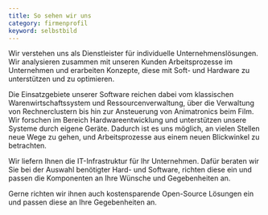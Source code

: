 ```yaml
---
title: So sehen wir uns
category: firmenprofil
keyword: selbstbild
---
```

Wir verstehen uns als Dienstleister für individuelle Unternehmenslösungen.  
Wir analysieren zusammen mit unseren Kunden Arbeitsprozesse im Unternehmen und erarbeiten Konzepte, diese mit Soft- und Hardware zu unterstützen und zu optimieren.

Die Einsatzgebiete unserer Software reichen dabei vom klassischen Warenwirtschaftssystem und Ressourcenverwaltung, über die Verwaltung von Rechnerclustern bis hin zur Ansteuerung von Animatronics beim Film.  
Wir forschen im Bereich Hardwareentwicklung und unterstützen unsere Systeme durch eigene Geräte. Dadurch ist es uns möglich, an vielen Stellen neue Wege zu gehen, und Arbeitsprozesse aus einem neuen Blickwinkel zu betrachten.

Wir liefern Ihnen die IT-Infrastruktur für Ihr Unternehmen. Dafür beraten wir Sie bei der Auswahl benötigter Hard- und Software, richten diese ein und passen die Komponenten an Ihre Wünsche und Gegebenheiten an.

Gerne richten wir ihnen auch kostensparende Open-Source Lösungen ein und passen diese an Ihre Gegebenheiten an.
